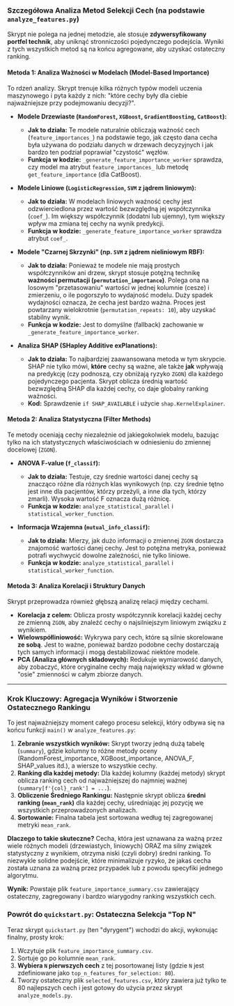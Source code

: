 ### Szczegółowa Analiza Metod Selekcji Cech (na podstawie `analyze_features.py`)

Skrypt nie polega na jednej metodzie, ale stosuje **zdywersyfikowany portfel technik**, aby uniknąć stronniczości pojedynczego podejścia. Wyniki z tych wszystkich metod są na końcu agregowane, aby uzyskać ostateczny ranking.

#### Metoda 1: Analiza Ważności w Modelach (Model-Based Importance)

To rdzeń analizy. Skrypt trenuje kilka różnych typów modeli uczenia maszynowego i pyta każdy z nich: "które cechy były dla ciebie najważniejsze przy podejmowaniu decyzji?".

*   **Modele Drzewiaste (`RandomForest`, `XGBoost`, `GradientBoosting`, `CatBoost`):**
    *   **Jak to działa:** Te modele naturalnie obliczają ważność cech (`feature_importances_`) na podstawie tego, jak często dana cecha była używana do podziału danych w drzewach decyzyjnych i jak bardzo ten podział poprawiał "czystość" węzłów.
    *   **Funkcja w kodzie:** `_generate_feature_importance_worker` sprawdza, czy model ma atrybut `feature_importances_` lub metodę `get_feature_importance` (dla CatBoost).

*   **Modele Liniowe (`LogisticRegression`, `SVM` z jądrem liniowym):**
    *   **Jak to działa:** W modelach liniowych ważność cechy jest odzwierciedlona przez wartość bezwzględną jej współczynnika (`coef_`). Im większy współczynnik (dodatni lub ujemny), tym większy wpływ ma zmiana tej cechy na wynik predykcji.
    *   **Funkcja w kodzie:** `_generate_feature_importance_worker` sprawdza atrybut `coef_`.

*   **Modele "Czarnej Skrzynki" (np. `SVM` z jądrem nieliniowym RBF):**
    *   **Jak to działa:** Ponieważ te modele nie mają prostych współczynników ani drzew, skrypt stosuje potężną technikę **ważności permutacji (`permutation_importance`)**. Polega ona na losowym "przetasowaniu" wartości w jednej kolumnie (cesze) i zmierzeniu, o ile pogorszyło to wydajność modelu. Duży spadek wydajności oznacza, że cecha jest bardzo ważna. Proces jest powtarzany wielokrotnie (`permutation_repeats: 10`), aby uzyskać stabilny wynik.
    *   **Funkcja w kodzie:** Jest to domyślne (fallback) zachowanie w `_generate_feature_importance_worker`.

*   **Analiza SHAP (SHapley Additive exPlanations):**
    *   **Jak to działa:** To najbardziej zaawansowana metoda w tym skrypcie. SHAP nie tylko mówi, **które** cechy są ważne, ale także **jak** wpływają na predykcję (czy podnoszą, czy obniżają ryzyko `ZGON`) dla każdego pojedynczego pacjenta. Skrypt oblicza średnią wartość bezwzględną SHAP dla każdej cechy, co daje globalny ranking ważności.
    *   **Kod:** Sprawdzenie `if SHAP_AVAILABLE` i użycie `shap.KernelExplainer`.

#### Metoda 2: Analiza Statystyczna (Filter Methods)

Te metody oceniają cechy niezależnie od jakiegokolwiek modelu, bazując tylko na ich statystycznych właściwościach w odniesieniu do zmiennej docelowej (`ZGON`).

*   **ANOVA F-value (`f_classif`):**
    *   **Jak to działa:** Testuje, czy średnie wartości danej cechy są znacząco różne dla różnych klas wynikowych (np. czy średnie tętno jest inne dla pacjentów, którzy przeżyli, a inne dla tych, którzy zmarli). Wysoka wartość F oznacza dużą różnicę.
    *   **Funkcja w kodzie:** `analyze_statistical_parallel` i `statistical_worker_function`.

*   **Informacja Wzajemna (`mutual_info_classif`):**
    *   **Jak to działa:** Mierzy, jak dużo informacji o zmiennej `ZGON` dostarcza znajomość wartości danej cechy. Jest to potężna metryka, ponieważ potrafi wychwycić dowolne zależności, nie tylko liniowe.
    *   **Funkcja w kodzie:** `analyze_statistical_parallel` i `statistical_worker_function`.

#### Metoda 3: Analiza Korelacji i Struktury Danych

Skrypt przeprowadza również głębszą analizę relacji między cechami.

*   **Korelacja z celem:** Oblicza prosty współczynnik korelacji każdej cechy ze zmienną `ZGON`, aby znaleźć cechy o najsilniejszym liniowym związku z wynikiem.
*   **Wielowspółliniowość:** Wykrywa pary cech, które są silnie skorelowane **ze sobą**. Jest to ważne, ponieważ bardzo podobne cechy dostarczają tych samych informacji i mogą destabilizować niektóre modele.
*   **PCA (Analiza głównych składowych):** Redukuje wymiarowość danych, aby zobaczyć, które oryginalne cechy mają największy wkład w główne "osie" zmienności w całym zbiorze danych.

---

### Krok Kluczowy: Agregacja Wyników i Stworzenie Ostatecznego Rankingu

To jest najważniejszy moment całego procesu selekcji, który odbywa się na końcu funkcji `main()` w `analyze_features.py`:

1.  **Zebranie wszystkich wyników:** Skrypt tworzy jedną dużą tabelę (`summary`), gdzie kolumny to różne metody oceny (RandomForest_importance, XGBoost_importance, ANOVA_F, SHAP_values itd.), a wiersze to wszystkie cechy.
2.  **Ranking dla każdej metody:** Dla każdej kolumny (każdej metody) skrypt oblicza ranking cech od najważniejszej do najmniej ważnej (`summary[f'{col}_rank'] = ...`).
3.  **Obliczenie Średniego Rankingu:** Następnie skrypt oblicza **średni ranking (`mean_rank`)** dla każdej cechy, uśredniając jej pozycję we wszystkich przeprowadzonych analizach.
4.  **Sortowanie:** Finalna tabela jest sortowana według tej zagregowanej metryki `mean_rank`.

**Dlaczego to takie skuteczne?** Cecha, która jest uznawana za ważną przez wiele różnych modeli (drzewiastych, liniowych) ORAZ ma silny związek statystyczny z wynikiem, otrzyma niski (czyli dobry) średni ranking. To niezwykle solidne podejście, które minimalizuje ryzyko, że jakaś cecha została uznana za ważną przez przypadek lub z powodu specyfiki jednego algorytmu.

**Wynik:** Powstaje plik `feature_importance_summary.csv` zawierający ostateczny, zagregowany i bardzo wiarygodny ranking wszystkich cech.

### Powrót do `quickstart.py`: Ostateczna Selekcja "Top N"

Teraz skrypt `quickstart.py` (ten "dyrygent") wchodzi do akcji, wykonując finalny, prosty krok:

1.  Wczytuje plik `feature_importance_summary.csv`.
2.  Sortuje go po kolumnie `mean_rank`.
3.  **Wybiera `N` pierwszych cech** z tej posortowanej listy (gdzie `N` jest zdefiniowane jako `top_n_features_for_selection: 80`).
4.  Tworzy ostateczny plik `selected_features.csv`, który zawiera już tylko te 80 najlepszych cech i jest gotowy do użycia przez skrypt `analyze_models.py`.

